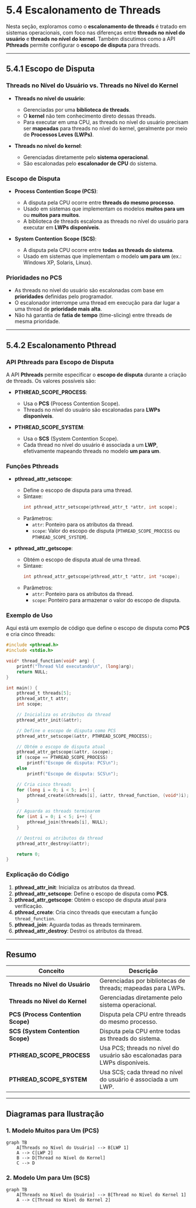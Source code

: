 # 5.4 Escalonamento de Threads

Nesta seção, exploramos como o **escalonamento de threads** é tratado em sistemas operacionais, com foco nas diferenças entre **threads no nível do usuário** e **threads no nível do kernel**. Também discutimos como a API **Pthreads** permite configurar o **escopo de disputa** para threads.

---

## **5.4.1 Escopo de Disputa**

### **Threads no Nível do Usuário vs. Threads no Nível do Kernel**
- **Threads no nível do usuário**:
  - Gerenciadas por uma **biblioteca de threads**.
  - O **kernel** não tem conhecimento direto dessas threads.
  - Para executar em uma CPU, as threads no nível do usuário precisam ser **mapeadas** para threads no nível do kernel, geralmente por meio de **Processos Leves (LWPs)**.

- **Threads no nível do kernel**:
  - Gerenciadas diretamente pelo **sistema operacional**.
  - São escalonadas pelo **escalonador de CPU** do sistema.

### **Escopo de Disputa**
- **Process Contention Scope (PCS)**:
  - A disputa pela CPU ocorre entre **threads do mesmo processo**.
  - Usado em sistemas que implementam os modelos **muitos para um** ou **muitos para muitos**.
  - A biblioteca de threads escalona as threads no nível do usuário para executar em **LWPs disponíveis**.

- **System Contention Scope (SCS)**:
  - A disputa pela CPU ocorre entre **todas as threads do sistema**.
  - Usado em sistemas que implementam o modelo **um para um** (ex.: Windows XP, Solaris, Linux).

### **Prioridades no PCS**
- As threads no nível do usuário são escalonadas com base em **prioridades** definidas pelo programador.
- O escalonador interrompe uma thread em execução para dar lugar a uma thread de **prioridade mais alta**.
- Não há garantia de **fatia de tempo** (time-slicing) entre threads de mesma prioridade.

---

## **5.4.2 Escalonamento Pthread**

### **API Pthreads para Escopo de Disputa**
A API **Pthreads** permite especificar o **escopo de disputa** durante a criação de threads. Os valores possíveis são:
- **PTHREAD_SCOPE_PROCESS**:
  - Usa o **PCS** (Process Contention Scope).
  - Threads no nível do usuário são escalonadas para **LWPs disponíveis**.

- **PTHREAD_SCOPE_SYSTEM**:
  - Usa o **SCS** (System Contention Scope).
  - Cada thread no nível do usuário é associada a um **LWP**, efetivamente mapeando threads no modelo **um para um**.

### **Funções Pthreads**
- **pthread_attr_setscope**:
  - Define o escopo de disputa para uma thread.
  - Sintaxe:
    ```c
    int pthread_attr_setscope(pthread_attr_t *attr, int scope);
    ```
  - Parâmetros:
    - `attr`: Ponteiro para os atributos da thread.
    - `scope`: Valor do escopo de disputa (`PTHREAD_SCOPE_PROCESS` ou `PTHREAD_SCOPE_SYSTEM`).

- **pthread_attr_getscope**:
  - Obtém o escopo de disputa atual de uma thread.
  - Sintaxe:
    ```c
    int pthread_attr_getscope(pthread_attr_t *attr, int *scope);
    ```
  - Parâmetros:
    - `attr`: Ponteiro para os atributos da thread.
    - `scope`: Ponteiro para armazenar o valor do escopo de disputa.

### **Exemplo de Uso**
Aqui está um exemplo de código que define o escopo de disputa como **PCS** e cria cinco threads:

```c
#include <pthread.h>
#include <stdio.h>

void* thread_function(void* arg) {
    printf("Thread %ld executando\n", (long)arg);
    return NULL;
}

int main() {
    pthread_t threads[5];
    pthread_attr_t attr;
    int scope;

    // Inicializa os atributos da thread
    pthread_attr_init(&attr);

    // Define o escopo de disputa como PCS
    pthread_attr_setscope(&attr, PTHREAD_SCOPE_PROCESS);

    // Obtém o escopo de disputa atual
    pthread_attr_getscope(&attr, &scope);
    if (scope == PTHREAD_SCOPE_PROCESS)
        printf("Escopo de disputa: PCS\n");
    else
        printf("Escopo de disputa: SCS\n");

    // Cria cinco threads
    for (long i = 0; i < 5; i++) {
        pthread_create(&threads[i], &attr, thread_function, (void*)i);
    }

    // Aguarda as threads terminarem
    for (int i = 0; i < 5; i++) {
        pthread_join(threads[i], NULL);
    }

    // Destroi os atributos da thread
    pthread_attr_destroy(&attr);

    return 0;
}
```

### **Explicação do Código**
1. **pthread_attr_init**: Inicializa os atributos da thread.
2. **pthread_attr_setscope**: Define o escopo de disputa como **PCS**.
3. **pthread_attr_getscope**: Obtém o escopo de disputa atual para verificação.
4. **pthread_create**: Cria cinco threads que executam a função `thread_function`.
5. **pthread_join**: Aguarda todas as threads terminarem.
6. **pthread_attr_destroy**: Destroi os atributos da thread.

---

## **Resumo**

| Conceito                     | Descrição                                                                 |
|------------------------------|---------------------------------------------------------------------------|
| **Threads no Nível do Usuário** | Gerenciadas por bibliotecas de threads; mapeadas para LWPs.               |
| **Threads no Nível do Kernel** | Gerenciadas diretamente pelo sistema operacional.                         |
| **PCS (Process Contention Scope)** | Disputa pela CPU entre threads do mesmo processo.                        |
| **SCS (System Contention Scope)** | Disputa pela CPU entre todas as threads do sistema.                       |
| **PTHREAD_SCOPE_PROCESS**    | Usa PCS; threads no nível do usuário são escalonadas para LWPs disponíveis.|
| **PTHREAD_SCOPE_SYSTEM**     | Usa SCS; cada thread no nível do usuário é associada a um LWP.            |

---

## **Diagramas para Ilustração**

### **1. Modelo Muitos para Um (PCS)**
```mermaid
graph TB
    A[Threads no Nível do Usuário] --> B[LWP 1]
    A --> C[LWP 2]
    B --> D[Thread no Nível do Kernel]
    C --> D
```

### **2. Modelo Um para Um (SCS)**
```mermaid
graph TB
    A[Threads no Nível do Usuário] --> B[Thread no Nível do Kernel 1]
    A --> C[Thread no Nível do Kernel 2]
```

